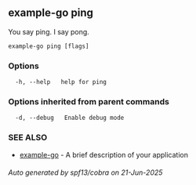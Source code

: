 ## example-go ping

You say ping. I say pong.

```
example-go ping [flags]
```

### Options

```
  -h, --help   help for ping
```

### Options inherited from parent commands

```
  -d, --debug   Enable debug mode
```

### SEE ALSO

* [example-go](example-go.md)	 - A brief description of your application

###### Auto generated by spf13/cobra on 21-Jun-2025

